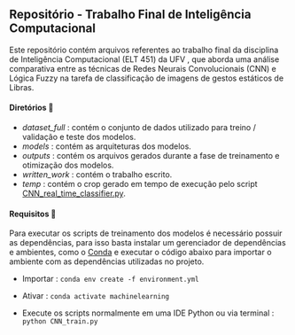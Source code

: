 ## Repositório - Trabalho Final de Inteligência Computacional

Este repositório contém arquivos referentes ao trabalho final da disciplina de Inteligência Computacional (ELT 451) da UFV , que aborda uma análise comparativa entre as técnicas de Redes Neurais Convolucionais (CNN) e Lógica Fuzzy na tarefa de classificação de imagens de gestos estáticos de Libras.

#### Diretórios :file_folder:

* *dataset_full* : contém o conjunto de dados utilizado para treino / validação e teste dos modelos.
* *models* : contém as arquiteturas dos modelos.
* *outputs* : contém os arquivos gerados durante a fase de treinamento e otimização dos modelos.
* *written_work* : contém o trabalho escrito.
* *temp* : contém o crop gerado em tempo de execução pelo script [CNN_real_time_classifier.py](https://github.com/IureRosa/comp-Intelligence/TrabFinal/blob/master/CNN_real_time_classifier.py).


#### Requisitos :bookmark_tabs:

Para executar os scripts de treinamento dos modelos é necessário possuir as dependências, para isso basta instalar um gerenciador de dependências e ambientes, como o [Conda](https://docs.conda.io/en/latest/conda.html) e executar o código abaixo para importar o ambiente com as dependências utilizadas no projeto.

* Importar : ```conda env create -f environment.yml```

* Ativar : ```conda activate machinelearning```

* Execute os scripts normalmente em uma IDE Python ou via terminal : ```python CNN_train.py ```

 
